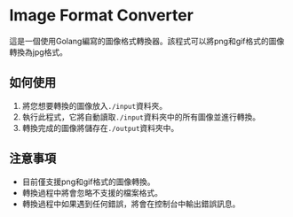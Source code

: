 # Image Format Converter

這是一個使用Golang編寫的圖像格式轉換器。該程式可以將png和gif格式的圖像轉換為jpg格式。

## 如何使用

1. 將您想要轉換的圖像放入`./input`資料夾。
2. 執行此程式，它將自動讀取`./input`資料夾中的所有圖像並進行轉換。
3. 轉換完成的圖像將儲存在`./output`資料夾中。

## 注意事項

- 目前僅支援png和gif格式的圖像轉換。
- 轉換過程中將會忽略不支援的檔案格式。
- 轉換過程中如果遇到任何錯誤，將會在控制台中輸出錯誤訊息。
